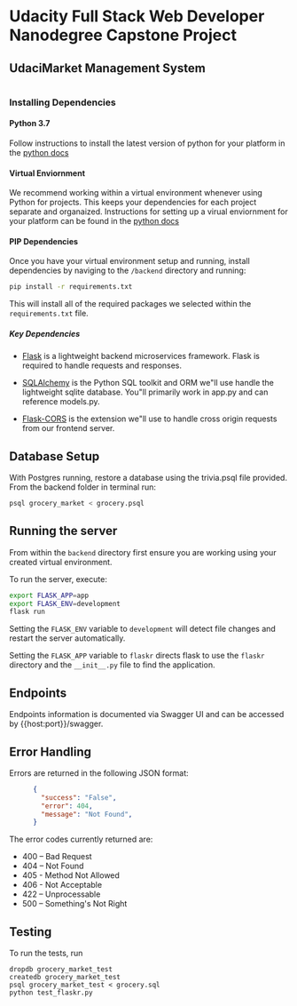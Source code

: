 # Udacity Full Stack Web Developer Nanodegree Capstone Project 

## UdaciMarket Management System
#
### Installing Dependencies

#### Python 3.7

Follow instructions to install the latest version of python for your platform in the [python docs](https://docs.python.org/3/using/unix.html#getting-and-installing-the-latest-version-of-python)

#### Virtual Enviornment

We recommend working within a virtual environment whenever using Python for projects. This keeps your dependencies for each project separate and organaized. Instructions for setting up a virual enviornment for your platform can be found in the [python docs](https://packaging.python.org/guides/installing-using-pip-and-virtual-environments/)

#### PIP Dependencies

Once you have your virtual environment setup and running, install dependencies by naviging to the `/backend` directory and running:

```bash
pip install -r requirements.txt
```

This will install all of the required packages we selected within the `requirements.txt` file.

##### Key Dependencies

- [Flask](http://flask.pocoo.org/) is a lightweight backend microservices framework. Flask is required to handle requests and responses.

- [SQLAlchemy](https://www.sqlalchemy.org/) is the Python SQL toolkit and ORM we"ll use handle the lightweight sqlite database. You"ll primarily work in app.py and can reference models.py. 

- [Flask-CORS](https://flask-cors.readthedocs.io/en/latest/#) is the extension we"ll use to handle cross origin requests from our frontend server. 

## Database Setup
With Postgres running, restore a database using the trivia.psql file provided. From the backend folder in terminal run:
```bash
psql grocery_market < grocery.psql
```

## Running the server

From within the `backend` directory first ensure you are working using your created virtual environment.

To run the server, execute:

```bash
export FLASK_APP=app
export FLASK_ENV=development
flask run
```

Setting the `FLASK_ENV` variable to `development` will detect file changes and restart the server automatically.

Setting the `FLASK_APP` variable to `flaskr` directs flask to use the `flaskr` directory and the `__init__.py` file to find the application.


## Endpoints

Endpoints information is documented via Swagger UI and can be accessed by {{host:port}}/swagger.


## Error Handling

Errors are returned in the following JSON format:
```json
      {
        "success": "False",
        "error": 404,
        "message": "Not Found",
      }
```

The error codes currently returned are:

* 400 – Bad Request
* 404 – Not Found
* 405 - Method Not Allowed
* 406 - Not Acceptable
* 422 – Unprocessable
* 500 – Something's Not Right

## Testing

To run the tests, run
```
dropdb grocery_market_test
createdb grocery_market_test
psql grocery_market_test < grocery.sql
python test_flaskr.py
```